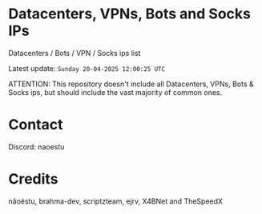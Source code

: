# Datacenters, VPNs, Bots and Socks IPs
 
Datacenters / Bots / VPN / Socks ips list

Latest update: `Sunday 20-04-2025 12:00:25 UTC` 

ATTENTION: This repository doesn't include all Datacenters, VPNs, Bots & Socks ips, 
but should include the vast majority of common ones.

# Contact
Discord: naoestu

# Credits
nãoéstu, brahma-dev, scriptzteam, ejrv, X4BNet and TheSpeedX
